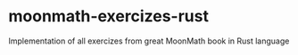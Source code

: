 # moonmath-exercizes-rust
Implementation of all exercizes from great MoonMath book in Rust language
